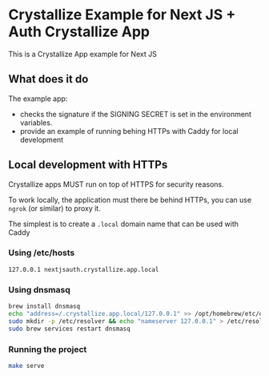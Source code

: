 # Crystallize Example for Next JS + Auth Crystallize App

This is a Crystallize App example for Next JS

## What does it do

The example app:

- checks the signature if the SIGNING SECRET is set in the environment variables.
- provide an example of running behing HTTPs with Caddy for local development

## Local development with HTTPs

Crystallize apps MUST run on top of HTTPS for security reasons.

To work locally, the application must there be behind HTTPs, you can use `ngrok` (or similar) to proxy it.

The simplest is to create a `.local` domain name that can be used with Caddy

### Using /etc/hosts

```
127.0.0.1 nextjsauth.crystallize.app.local
```

### Using dnsmasq

```bash
brew install dnsmasq
echo "address=/.crystallize.app.local/127.0.0.1" >> /opt/homebrew/etc/dnsmasq.conf
sudo mkdir -p /etc/resolver && echo "nameserver 127.0.0.1" > /etc/resolver/local
sudo brew services restart dnsmasq
```

### Running the project

```bash
make serve
```
